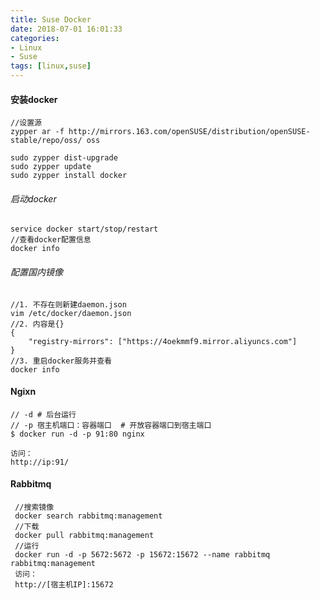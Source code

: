 ```yaml
---
title: Suse Docker
date: 2018-07-01 16:01:33
categories: 
- Linux 
- Suse
tags: [linux,suse]
---
```


<meta name="referrer" content="no-referrer" />


#### 安装docker

```
//设置源
zypper ar -f http://mirrors.163.com/openSUSE/distribution/openSUSE-stable/repo/oss/ oss

sudo zypper dist-upgrade
sudo zypper update
sudo zypper install docker
```

###### 启动docker

```
service docker start/stop/restart
//查看docker配置信息
docker info
```

###### 配置国内镜像

```shell
//1. 不存在则新建daemon.json
vim /etc/docker/daemon.json
//2. 内容是{}
{
	"registry-mirrors": ["https://4oekmmf9.mirror.aliyuncs.com"]
}
//3. 重启docker服务并查看
docker info
```

#### Ngixn

```
// -d # 后台运行
// -p 宿主机端口：容器端口  # 开放容器端口到宿主端口
$ docker run -d -p 91:80 nginx

访问：
http://ip:91/
```

#### Rabbitmq

```
 //搜索镜像
 docker search rabbitmq:management
 //下载
 docker pull rabbitmq:management
 //运行
 docker run -d -p 5672:5672 -p 15672:15672 --name rabbitmq rabbitmq:management
 访问：
 http://[宿主机IP]:15672
```

